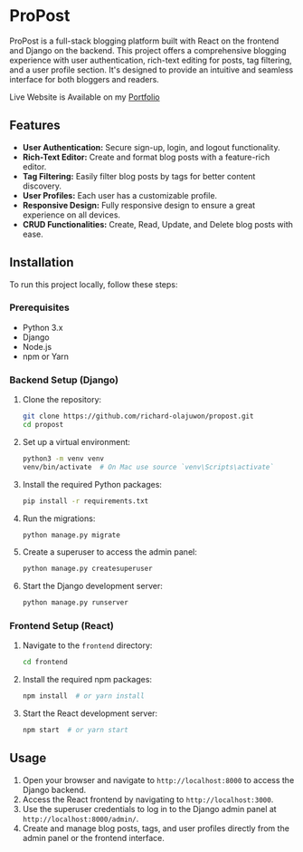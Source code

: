 # ProPost

ProPost is a full-stack blogging platform built with React on the frontend and Django on the backend. This project offers a comprehensive blogging experience with user authentication, rich-text editing for posts, tag filtering, and a user profile section. It's designed to provide an intuitive and seamless interface for both bloggers and readers.


Live Website is Available on my <a href='https://richardgeek.com'>Portfolio</a>

## Features

- **User Authentication:** Secure sign-up, login, and logout functionality.
- **Rich-Text Editor:** Create and format blog posts with a feature-rich editor.
- **Tag Filtering:** Easily filter blog posts by tags for better content discovery.
- **User Profiles:** Each user has a customizable profile.
- **Responsive Design:** Fully responsive design to ensure a great experience on all devices.
- **CRUD Functionalities:** Create, Read, Update, and Delete blog posts with ease.

## Installation

To run this project locally, follow these steps:

### Prerequisites

- Python 3.x
- Django
- Node.js
- npm or Yarn

### Backend Setup (Django)

1. Clone the repository:

   ```bash
   git clone https://github.com/richard-olajuwon/propost.git
   cd propost
   ```

2. Set up a virtual environment:

   ```bash
   python3 -m venv venv
   venv/bin/activate  # On Mac use source `venv\Scripts\activate`
   ```

3. Install the required Python packages:

   ```bash
   pip install -r requirements.txt
   ```

4. Run the migrations:

   ```bash
   python manage.py migrate
   ```

5. Create a superuser to access the admin panel:

   ```bash
   python manage.py createsuperuser
   ```

6. Start the Django development server:
   ```bash
   python manage.py runserver
   ```

### Frontend Setup (React)

1. Navigate to the `frontend` directory:

   ```bash
   cd frontend
   ```

2. Install the required npm packages:

   ```bash
   npm install  # or yarn install
   ```

3. Start the React development server:
   ```bash
   npm start  # or yarn start
   ```

## Usage

1. Open your browser and navigate to `http://localhost:8000` to access the Django backend.
2. Access the React frontend by navigating to `http://localhost:3000`.
3. Use the superuser credentials to log in to the Django admin panel at `http://localhost:8000/admin/`.
4. Create and manage blog posts, tags, and user profiles directly from the admin panel or the frontend interface.
